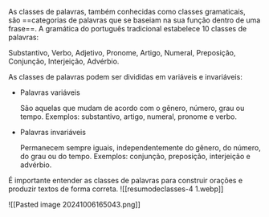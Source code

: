As classes de palavras, também conhecidas como classes gramaticais, são ==categorias de palavras que se baseiam na sua função dentro de uma frase==. A gramática do português tradicional estabelece 10 classes de palavras:

Substantivo, Verbo, Adjetivo, Pronome, Artigo, Numeral, Preposição, Conjunção, Interjeição, Advérbio. 

As classes de palavras podem ser divididas em variáveis e invariáveis:

- Palavras variáveis
    
    São aquelas que mudam de acordo com o gênero, número, grau ou tempo. Exemplos: substantivo, artigo, numeral, pronome e verbo.
    

- Palavras invariáveis
    
    Permanecem sempre iguais, independentemente do gênero, do número, do grau ou do tempo. Exemplos: conjunção, preposição, interjeição e advérbio. 
    

É importante entender as classes de palavras para construir orações e produzir textos de forma correta.
![[resumodeclasses-4 1.webp]]

![[Pasted image 20241006165043.png]]
